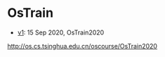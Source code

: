 # OsTrain

* [v1](https://github.com/LearningOS/OsTrain/blob/8401dc86cfeb06a2b9fcb2d1025f980d962ac8b5/README.md): 15 Sep 2020, OsTrain2020

http://os.cs.tsinghua.edu.cn/oscourse/OsTrain2020
